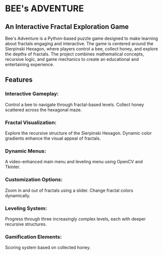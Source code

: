 # BEE's ADVENTURE

## An Interactive Fractal Exploration Game
Bee's Adventure is a Python-based puzzle game designed to make learning about fractals engaging and interactive.
The game is centered around the Sierpinski Hexagon, where players control a bee, collect honey, and explore the depths of fractals.
The project combines mathematical concepts, recursive logic, and game mechanics to create an educational and entertaining experience.
## Features
### Interactive Gameplay:
Control a bee to navigate through fractal-based levels.
Collect honey scattered across the hexagonal maze.
### Fractal Visualization:
Explore the recursive structure of the Sierpinski Hexagon.
Dynamic color gradients enhance the visual appeal of fractals.
### Dynamic Menus:
A video-enhanced main menu and leveling menu using OpenCV and Tkinter.
### Customization Options:
Zoom in and out of fractals using a slider.
Change fractal colors dynamically.
### Leveling System:
Progress through three increasingly complex levels, each with deeper recursive structures.
### Gamification Elements:
Scoring system based on collected honey.
